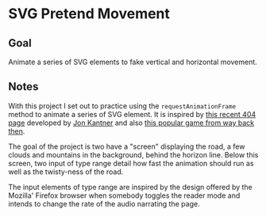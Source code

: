 # SVG Pretend Movement

<!-- ## [Live Demo]() -->

## Goal

Animate a series of SVG elements to fake vertical and horizontal movement.

## Notes

With this project I set out to practice using the `requestAnimationFrame` method to animate a series of SVG element. It is inspired by [this recent 404 page](https://codepen.io/jkantner/pen/QWWqXKw) developed by [Jon Kantner](https://codepen.io/jkantner) and also [this popular game from way back then](https://en.wikipedia.org/wiki/F-1_Race).

The goal of the project is two have a "screen" displaying the road, a few clouds and mountains in the background, behind the horizon line. Below this screen, two input of type range detail how fast the animation should run as well as the twisty-ness of the road.

The input elements of type range are inspired by the design offered by the Mozilla' Firefox browser when somebody toggles the reader mode and intends to change the rate of the audio narrating the page.
